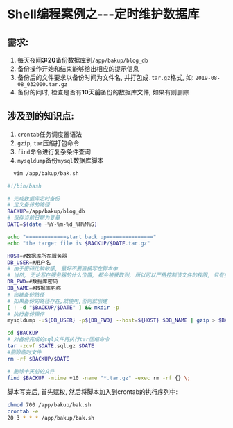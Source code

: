 # Shell编程案例之---定时维护数据库

## 需求:
  1. 每天夜间**3:20**备份数据库到`/app/bakup/blog_db`
  2. 备份操作开始和结束能够给出相应的提示信息
  3. 备份后的文件要求以备份时间为文件名, 并打包成`.tar.gz`格式, 如: `2019-08-08_032000.tar.gz`
  4. 备份的同时, 检查是否有**10天前**备份的数据库文件, 如果有则删除

## 涉及到的知识点:
  1. `crontab`任务调度器语法
  2. `gzip`, `tar`压缩打包命令 
  3. `find`命令进行复杂条件查询
  4. `mysqldump`备份`mysql`数据库脚本

```bash
  vim /app/bakup/bak.sh
```

```bash
#!/bin/bash

# 完成数据库定时备份
# 定义备份的路径
BACKUP=/app/bakup/blog_db
# 保存当前日期为变量
DATE=$(date +%Y-%m-%d_%H%M%S)

echo "=============start back up==============="
echo "the target file is $BACKUP/$DATE.tar.gz"

HOST=#数据库所在服务器
DB_USER=#用户名
# 由于密码比较敏感, 最好不要直接写在脚本中.
# 当然, 无论写在服务器的什么位置, 都会被获取到, 所以可以严格控制该文件的权限, 只有执行这个脚本的用户, 有权限查看, 也就是700
DB_PWD=#数据库密码
DB_NAME=#数据库名称
# 创建备份路径
# 如果备份的路径存在,就使用,否则就创建
[ ! -d "$BACKUP/$DATE" ] && mkdir -p
# 执行备份操作 
mysqldump -u${DB_USER} -p${DB_PWD} --host=${HOST} $DB_NAME | gzip > $BACKUP/$DATE/${DATE}.sql.gz

cd $BACKUP
# 对备份完成的sql文件再执行tar压缩命令
tar -zcvf $DATE.sql.gz $DATE
#删除临时文件
rm -rf $BACKUP/$DATE

# 删除十天前的文件
find $BACKUP -mtime +10 -name "*.tar.gz" -exec rm -rf {} \;
```

脚本写完后, 首先赋权, 然后将脚本加入到crontab的执行序列中:
```bash
chmod 700 /app/bakup/bak.sh
crontab -e
20 3 * * * /app/bakup/bak.sh
```
